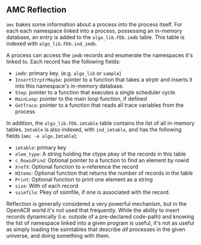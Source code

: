 ## AMC Reflection
<a href="#amc-reflection"></a>

`amc` bakes some information about a process into the process itself.
For each each namespace linked into a process, possessing an in-memory database, an entry is added to
the `algo_lib.FDb.imdb` table. This table is indexed with `algo_lib.FDb.ind_imdb`.

A process can access the `imdb` records and enumerate the namespaces it's linked to.
Each record has the following fields:

* `imdb`: primary key. (e.g. `algo_lib` or `sample`)
* `InsertStrptrMaybe`: pointer to a function that takes a strptr and inserts it into this namespace's in-memory database.
* `Step`: pointer to a function that executes a single scheduler cycle.
* `MainLoop`: pointer to the main loop function, if defined
* `GetTrace`: pointer to a function that reads all trace variables from the process

In addition, the `algo_lib.FDb.imtable` table contains the list of all in-memory tables.
`Imtable` is also indexed, with `ind_imtable`, and has the following fields (`amc -e algo.Imtable`):

* `imtable`: primary key
* `elem_type`: A string holding the ctype pkey of the records in this table
* `c_RowidFind`: Optional pointer to a function to find an element by rowid
* `XrefX`: Optional function to x-reference the record
* `NItems`: Optional function that returns the number of records in the table
* `Print`: Optional function to print one element as a string
* `size`: With of each record
* `ssimfile`: Pkey of ssimfile, if one is associated with the record.

Reflection is generally considered a very powerful mechanism, but in the OpenACR world
it's not used that frequently. While the ability to insert records dynamically (i.e. outside
of a pre-declared code-path) and knowing the list of namespace linked into a given program is useful,
it's not as useful as simply loading the ssimtables that describe *all* processes in the
given universe, and doing something with them.

